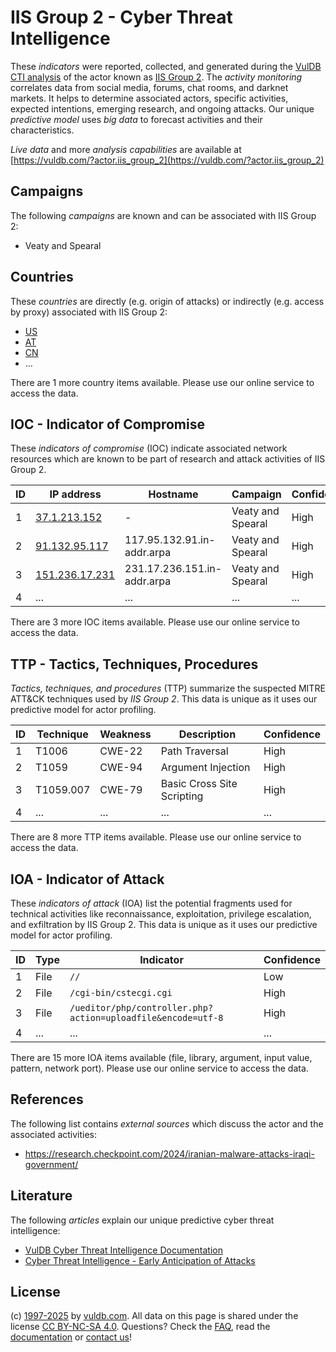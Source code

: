 # IIS Group 2 - Cyber Threat Intelligence

These _indicators_ were reported, collected, and generated during the [VulDB CTI analysis](https://vuldb.com/?kb.cti) of the actor known as [IIS Group 2](https://vuldb.com/?actor.iis_group_2). The _activity monitoring_ correlates data from social media, forums, chat rooms, and darknet markets. It helps to determine associated actors, specific activities, expected intentions, emerging research, and ongoing attacks. Our unique _predictive model_ uses _big data_ to forecast activities and their characteristics.

_Live data_ and more _analysis capabilities_ are available at [https://vuldb.com/?actor.iis_group_2](https://vuldb.com/?actor.iis_group_2)

## Campaigns

The following _campaigns_ are known and can be associated with IIS Group 2:

* Veaty and Spearal

## Countries

These _countries_ are directly (e.g. origin of attacks) or indirectly (e.g. access by proxy) associated with IIS Group 2:

* [US](https://vuldb.com/?country.us)
* [AT](https://vuldb.com/?country.at)
* [CN](https://vuldb.com/?country.cn)
* ...

There are 1 more country items available. Please use our online service to access the data.

## IOC - Indicator of Compromise

These _indicators of compromise_ (IOC) indicate associated network resources which are known to be part of research and attack activities of IIS Group 2.

ID | IP address | Hostname | Campaign | Confidence
-- | ---------- | -------- | -------- | ----------
1 | [37.1.213.152](https://vuldb.com/?ip.37.1.213.152) | - | Veaty and Spearal | High
2 | [91.132.95.117](https://vuldb.com/?ip.91.132.95.117) | 117.95.132.91.in-addr.arpa | Veaty and Spearal | High
3 | [151.236.17.231](https://vuldb.com/?ip.151.236.17.231) | 231.17.236.151.in-addr.arpa | Veaty and Spearal | High
4 | ... | ... | ... | ...

There are 3 more IOC items available. Please use our online service to access the data.

## TTP - Tactics, Techniques, Procedures

_Tactics, techniques, and procedures_ (TTP) summarize the suspected MITRE ATT&CK techniques used by _IIS Group 2_. This data is unique as it uses our predictive model for actor profiling.

ID | Technique | Weakness | Description | Confidence
-- | --------- | -------- | ----------- | ----------
1 | T1006 | CWE-22 | Path Traversal | High
2 | T1059 | CWE-94 | Argument Injection | High
3 | T1059.007 | CWE-79 | Basic Cross Site Scripting | High
4 | ... | ... | ... | ...

There are 8 more TTP items available. Please use our online service to access the data.

## IOA - Indicator of Attack

These _indicators of attack_ (IOA) list the potential fragments used for technical activities like reconnaissance, exploitation, privilege escalation, and exfiltration by IIS Group 2. This data is unique as it uses our predictive model for actor profiling.

ID | Type | Indicator | Confidence
-- | ---- | --------- | ----------
1 | File | `//` | Low
2 | File | `/cgi-bin/cstecgi.cgi` | High
3 | File | `/ueditor/php/controller.php?action=uploadfile&encode=utf-8` | High
4 | ... | ... | ...

There are 15 more IOA items available (file, library, argument, input value, pattern, network port). Please use our online service to access the data.

## References

The following list contains _external sources_ which discuss the actor and the associated activities:

* https://research.checkpoint.com/2024/iranian-malware-attacks-iraqi-government/

## Literature

The following _articles_ explain our unique predictive cyber threat intelligence:

* [VulDB Cyber Threat Intelligence Documentation](https://vuldb.com/?kb.cti)
* [Cyber Threat Intelligence - Early Anticipation of Attacks](https://www.scip.ch/en/?labs.20201022)

## License

(c) [1997-2025](https://vuldb.com/?kb.changelog) by [vuldb.com](https://vuldb.com/?kb.about). All data on this page is shared under the license [CC BY-NC-SA 4.0](https://creativecommons.org/licenses/by-nc-sa/4.0/). Questions? Check the [FAQ](https://vuldb.com/?kb.faq), read the [documentation](https://vuldb.com/?kb) or [contact us](https://vuldb.com/?contact)!
